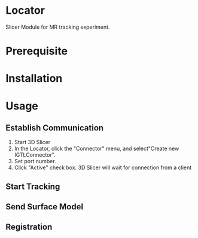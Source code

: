 Locator
==============
Slicer Module for MR tracking experiment.


Prerequisite
============

Installation
============

Usage
=====

Establish Communication
-----------------------
1. Start 3D Slicer
2. In the Locator, click the "Connector" menu, and select"Create new IGTLConnector".
3. Set port number.
4. Click "Active" check box. 3D Slicer will wait for connection from a client

Start Tracking
--------------


Send Surface Model
------------------


Registration
------------


















